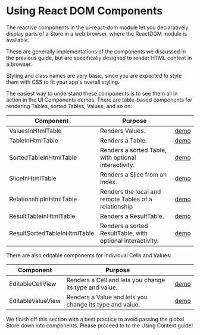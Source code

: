 # Using React DOM Components

The reactive components in the ui-react-dom module let you declaratively display
parts of a Store in a web browser, where the ReactDOM module is available.

These are generally implementations of the components we discussed in the
previous guide, but are specifically designed to render HTML content in a
browser.

Styling and class names are very basic, since you are expected to style them
with CSS to fit your app's overall styling.

The easiest way to understand these components is to see them all in action in
the UI Components demos. There are table-based components for rendering Tables,
sorted Tables, Values, and so on:

| Component                    | Purpose                                                    |                                                           |
| ---------------------------- | ---------------------------------------------------------- | --------------------------------------------------------- |
| ValuesInHtmlTable            | Renders Values.                                            | [demo](/demos/ui-components/valuesinhtmltable)            |
| TableInHtmlTable             | Renders a Table.                                           | [demo](/demos/ui-components/tableinhtmltable)             |
| SortedTableInHtmlTable       | Renders a sorted Table, with optional interactivity.       | [demo](/demos/ui-components/sortedtableinhtmltable)       |
| SliceInHtmlTable             | Renders a Slice from an Index.                             | [demo](/demos/ui-components/sliceinhtmltable)             |
| RelationshipInHtmlTable      | Renders the local and remote Tables of a relationship      | [demo](/demos/ui-components/relationshipinhtmltable)      |
| ResultTableInHtmlTable       | Renders a ResultTable.                                     | [demo](/demos/ui-components/resulttableinhtmltable)       |
| ResultSortedTableInHtmlTable | Renders a sorted ResultTable, with optional interactivity. | [demo](/demos/ui-components/resultsortedtableinhtmltable) |

There are also editable components for individual Cells and Values:

| Component         | Purpose                                                 |                                                |
| ----------------- | ------------------------------------------------------- | ---------------------------------------------- |
| EditableCellView  | Renders a Cell and lets you change its type and value.  | [demo](/demos/ui-components/editablecellview)  |
| EditableValueView | Renders a Value and lets you change its type and value. | [demo](/demos/ui-components/editablevalueview) |

We finish off this section with a best practice to avoid passing the global
Store down into components. Please proceed to to the Using Context guide!
